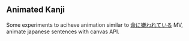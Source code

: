 ## Animated Kanji

Some experiments to aciheve animation similar to [命に嫌われている](https://youtu.be/0HYm60Mjm0k?feature=shared) MV, animate japanese sentences with canvas API.
